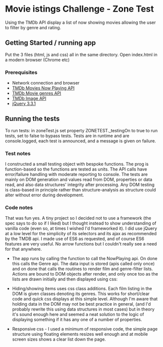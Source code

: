 # Movie istings Challenge - Zone Test

Using the TMDb API display a list of now showing movies allowing the user to filter by genre and rating.

## Getting Started / running app

Put the 3 files (html, js and css) all in the same directory. 
Open index.html in a modern browser (Chrome etc)

### Prerequisites

* Network connection and browser
* [TMDb Movies Now Playing API](https://developers.themoviedb.org/3/movies/get-now-playing)
* [TMDb Movie genres API](https://developers.themoviedb.org/3/genres/get-movie-list)
* [TMDb Image API](https://developers.themoviedb.org/3/getting-started/images)
* [jQuery 3.3.1](https://ajax.googleapis.com/ajax/libs/jquery/3.3.1/jquery.min.js) 

## Running the tests

To run tests: in zoneTest.js set property ZONETEST._testingOn to true to run tests, set to false to bypass tests.
Tests are in runtime and are console.logged, each test is announced, and a message is given on failure.

### Test notes

I constructed a small testing object with bespoke functions. The prog is function-based so the functions are tested as units. The API calls have error/failure handling with moderate reporting to console. The tests are mainly on DOM generation and values read from DOM, properties or data read, and also data structures' integrity after processing. Any DOM testing is class-based in principle rather than structure-analysis as structure could alter without error during development.

### Code notes

That was fun yes. A tiny project so I decided not to use a framework (the spec says to do so if I liked) but I thought instead to show understanding of vanilla code (even so, at times I wished I'd frameworked it). I did use jQuery at a low level for the simplicity of its selectors and its ajax as recommended by the TMDB api. I made use of ES6 as requested, and of course ES6 features are very useful. No arrow functions but I couldn't really see a need for that anywhere.

* The app runs by calling the function to call the NowPlaying api. On done this calls the Genre api. The data input is stored (apis called only once) and on done that calls the routines to render film and genre-filter lists. Actions are bound to DOM objects after render, and only once too as the lists are drawn initially and then displayed using css:

* Hiding/showing items uses css class additions. Each film listing in the DOM is given classes denoting its genres. This works for short/clear code and quick css displays at this simple level. 
Although I'm aware that holding data in the DOM may not be best practice in general, (and I'd probably rewrite this using data structures in most cases) but in theory it's sound enough here and seemed a neat solution to the logic of displaying something if it has any one of a number of properties. 

* Responsive css - I used a minimum of responsive code, the simple page structure using floating elements resizes well enough and at mobile screen sizes shows a clear list down the page.

